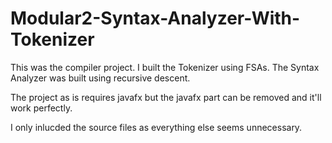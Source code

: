 # Modular2-Syntax-Analyzer-With-Tokenizer
This was the compiler project. I built the Tokenizer using FSAs. The Syntax Analyzer was built using recursive descent.

The project as is requires javafx but the javafx part can be removed and it'll work perfectly.

I only inlucded the source files as everything else seems unnecessary.
